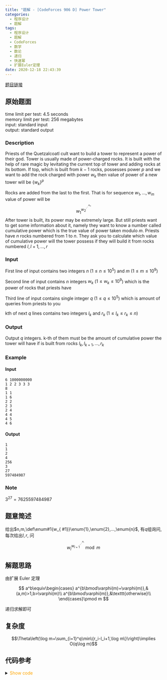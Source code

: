 ```yaml
---
title: "题解 - [CodeForces 906 D] Power Tower"
categories:
  - 程序设计
  - 题解
tags:
  - 程序设计
  - 题解
  - CodeForces
  - 数学
  - 数论
  - 递归
  - 快速幂
  - 扩展Euler定理
date: 2020-12-18 22:43:39
---
```


[题目链接](https://codeforces.com/problemset/problem/906/D)

<!-- more -->

## 原始题面

time limit per test: 4.5 seconds  
memory limit per test: 256 megabytes  
input: standard input  
output: standard output

### Description

Priests of the Quetzalcoatl cult want to build a tower to represent a power of their god. Tower is usually made of power-charged rocks. It is built with the help of rare magic by levitating the current top of tower and adding rocks at its bottom. If top, which is built from $k-1$ rocks, possesses power $p$ and we want to add the rock charged with power $w_k$ then value of power of a new tower will be $\{w_k\}^p$

Rocks are added from the last to the first. That is for sequence $w_1, ..., w_m$ value of power will be
$$w_1^{w_2^{\cdot^{\cdot^{\cdot^{w_m}}}}}$$
After tower is built, its power may be extremely large. But still priests want to get some information about it, namely they want to know a number called cumulative power which is the true value of power taken modulo $m$. Priests have $n$ rocks numbered from $1$ to $n$. They ask you to calculate which value of cumulative power will the tower possess if they will build it from rocks numbered $l, l + 1, ..., r$

### Input

First line of input contains two integers $n$ ($1 ≤ n ≤ 10^5$) and $m$ ($1 ≤ m ≤ 10^9$)

Second line of input contains $n$ integers $w_k$ ($1 ≤ w_k ≤ 10^9$) which is the power of rocks that priests have

Third line of input contains single integer $q$ ($1 ≤ q ≤ 10^5$) which is amount of queries from priests to you

kth of next $q$ lines contains two integers $l_k$ and $r_k$ ($1 ≤ l_k ≤ r_k ≤ n$)

### Output

Output $q$ integers. k-th of them must be the amount of cumulative power the tower will have if is built from rocks $l_k, l_{k + 1}, ..., r_k$

### Example

#### Input

```input1
6 1000000000
1 2 2 3 3 3
8
1 1
1 6
2 2
2 3
2 4
4 4
4 5
4 6
```

#### Output

```output1
1
1
2
4
256
3
27
597484987
```

### Note

$3^{27} = 7625597484987$

## 题意简述

给出$n,m,\def\enum#1{w_{ #1}}\enum{1},\enum{2},...,\enum{n}$, 有$q$组询问, 每次给出$l,r$, 问
$$w_l^{w_{l+1}^{\cdot^{\cdot^{\cdot^{w_r}}}}}\bmod m$$

## 解题思路

由扩展 Euler 定理

$$
a^b\equiv\begin{cases}
  a^{b\bmod\varphi(m)+\varphi(m)},&(a,m)>1,b>\varphi(m)\\
  a^{b\bmod\varphi(m)},&\texttt{otherwise}\\
\end{cases}\pmod m
$$

递归求解即可

## 复杂度

$$\Theta\left(\log m+\sum_{i=1}^q\min\{r_i-l_i+1,\log m\}\right)\implies O(q\log m)$$

## 代码参考

<details>
<summary><font color='orange'>Show code</font></summary>

{% icodeweb cpa lang:cpp CodeForces/906D/0.cpp %}

</details>

